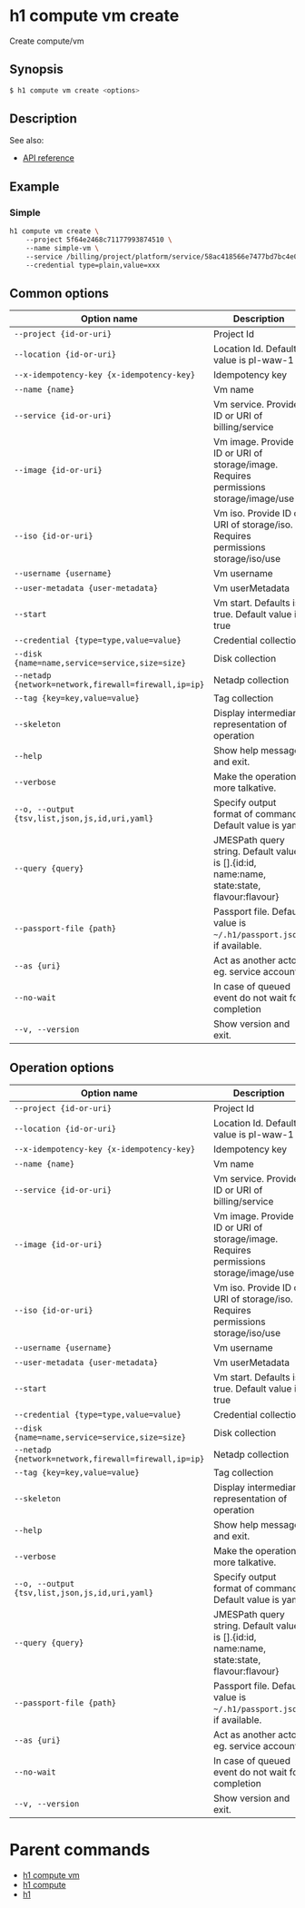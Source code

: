 
# h1 compute vm create

Create compute/vm

## Synopsis

```bash
$ h1 compute vm create <options>
```

## Description

See also:

* [API reference](https://api.hyperone.com/v2/docs#operation/compute_project_vm_create)

## Example


### Simple

```bash
h1 compute vm create \ 
	--project 5f64e2468c71177993874510 \ 
	--name simple-vm \ 
	--service /billing/project/platform/service/58ac418566e7477bd7bc4e0c \ 
	--credential type=plain,value=xxx
```

## Common options

| Option name                                              | Description                                                                                    |
| -------------------------------------------------------- | ---------------------------------------------------------------------------------------------- |
| ```--project {id-or-uri}```                              | Project Id                                                                                     |
| ```--location {id-or-uri}```                             | Location Id. Default value is pl-waw-1                                                         |
| ```--x-idempotency-key {x-idempotency-key}```            | Idempotency key                                                                                |
| ```--name {name}```                                      | Vm name                                                                                        |
| ```--service {id-or-uri}```                              | Vm service. Provide ID or URI of billing/service                                               |
| ```--image {id-or-uri}```                                | Vm image. Provide ID or URI of storage/image. Requires permissions storage/image/use           |
| ```--iso {id-or-uri}```                                  | Vm iso. Provide ID or URI of storage/iso. Requires permissions storage/iso/use                 |
| ```--username {username}```                              | Vm username                                                                                    |
| ```--user-metadata {user-metadata}```                    | Vm userMetadata                                                                                |
| ```--start```                                            | Vm start. Defaults is true. Default value is true                                              |
| ```--credential {type=type,value=value}```               | Credential collection                                                                          |
| ```--disk {name=name,service=service,size=size}```       | Disk collection                                                                                |
| ```--netadp {network=network,firewall=firewall,ip=ip}``` | Netadp collection                                                                              |
| ```--tag {key=key,value=value}```                        | Tag collection                                                                                 |
| ```--skeleton```                                         | Display intermediary representation of operation                                               |
| ```--help```                                             | Show help message and exit.                                                                    |
| ```--verbose```                                          | Make the operation more talkative.                                                             |
| ```--o, --output {tsv,list,json,js,id,uri,yaml}```       | Specify output format of command. Default value is yaml                                        |
| ```--query {query}```                                    | JMESPath query string. Default value is [].\{id:id, name:name, state:state, flavour:flavour\}  |
| ```--passport-file {path}```                             | Passport file. Default value is ```~/.h1/passport.json```, if available.                       |
| ```--as {uri}```                                         | Act as another actor eg. service account                                                       |
| ```--no-wait```                                          | In case of queued event do not wait for completion                                             |
| ```--v, --version```                                     | Show version and exit.                                                                         |

## Operation options

| Option name                                              | Description                                                                                    |
| -------------------------------------------------------- | ---------------------------------------------------------------------------------------------- |
| ```--project {id-or-uri}```                              | Project Id                                                                                     |
| ```--location {id-or-uri}```                             | Location Id. Default value is pl-waw-1                                                         |
| ```--x-idempotency-key {x-idempotency-key}```            | Idempotency key                                                                                |
| ```--name {name}```                                      | Vm name                                                                                        |
| ```--service {id-or-uri}```                              | Vm service. Provide ID or URI of billing/service                                               |
| ```--image {id-or-uri}```                                | Vm image. Provide ID or URI of storage/image. Requires permissions storage/image/use           |
| ```--iso {id-or-uri}```                                  | Vm iso. Provide ID or URI of storage/iso. Requires permissions storage/iso/use                 |
| ```--username {username}```                              | Vm username                                                                                    |
| ```--user-metadata {user-metadata}```                    | Vm userMetadata                                                                                |
| ```--start```                                            | Vm start. Defaults is true. Default value is true                                              |
| ```--credential {type=type,value=value}```               | Credential collection                                                                          |
| ```--disk {name=name,service=service,size=size}```       | Disk collection                                                                                |
| ```--netadp {network=network,firewall=firewall,ip=ip}``` | Netadp collection                                                                              |
| ```--tag {key=key,value=value}```                        | Tag collection                                                                                 |
| ```--skeleton```                                         | Display intermediary representation of operation                                               |
| ```--help```                                             | Show help message and exit.                                                                    |
| ```--verbose```                                          | Make the operation more talkative.                                                             |
| ```--o, --output {tsv,list,json,js,id,uri,yaml}```       | Specify output format of command. Default value is yaml                                        |
| ```--query {query}```                                    | JMESPath query string. Default value is [].\{id:id, name:name, state:state, flavour:flavour\}  |
| ```--passport-file {path}```                             | Passport file. Default value is ```~/.h1/passport.json```, if available.                       |
| ```--as {uri}```                                         | Act as another actor eg. service account                                                       |
| ```--no-wait```                                          | In case of queued event do not wait for completion                                             |
| ```--v, --version```                                     | Show version and exit.                                                                         |

# Parent commands

* [h1 compute vm](./../README.md)
* [h1 compute](./../../README.md)
* [h1](./../../../README.md)
